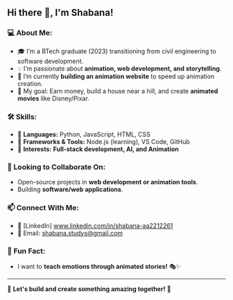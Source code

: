 ## Hi there 👋, I'm Shabana!

### 💻 About Me:
- 🎓 I’m a BTech graduate (2023) transitioning from civil engineering to software development.
- 💡 I’m passionate about **animation, web development, and storytelling**.
- 🚀 I’m currently **building an animation website** to speed up animation creation.  
- 🎯 My goal: Earn money, build a house near a hill, and create **animated movies** like Disney/Pixar.  

### 🛠 Skills:
- 🔹 **Languages:** Python, JavaScript, HTML, CSS  
- 🔹 **Frameworks & Tools:** Node.js (learning), VS Code, GitHub  
- 🔹 **Interests:** **Full-stack development, AI, and Animation**  

### 🤝 Looking to Collaborate On:
- Open-source projects in **web development or animation tools**.  
- Building **software/web applications**.  

### 📫 Connect With Me:
- 🔗 [LinkedIn] www.linkedin.com/in/shabana-aa2212261  
- 💌 Email: shabana.studys@gmail.com 

### 🎨 Fun Fact:
- I want to **teach emotions through animated stories!** 🎭✨  

---
🚀 **Let's build and create something amazing together!** 🚀

